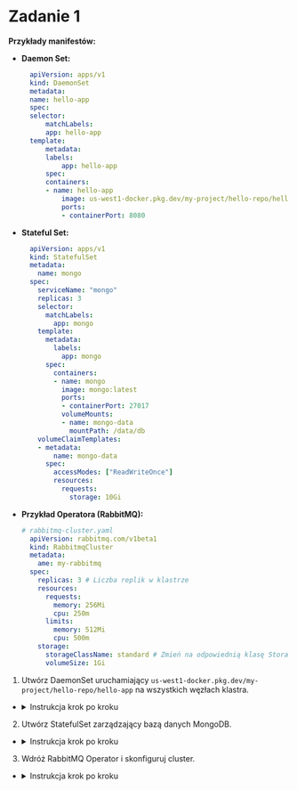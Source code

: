 # Zadanie 1

**Przykłady manifestów:**

- **Daemon Set:**
  ```yaml
    apiVersion: apps/v1
    kind: DaemonSet
    metadata:
    name: hello-app
    spec:
    selector:
        matchLabels:
        app: hello-app
    template:
        metadata:
        labels:
            app: hello-app
        spec:
        containers:
        - name: hello-app
            image: us-west1-docker.pkg.dev/my-project/hello-repo/hello-app
            ports:
            - containerPort: 8080
  ```

- **Stateful Set:**
  ```yaml
    apiVersion: apps/v1
    kind: StatefulSet
    metadata:
      name: mongo
    spec:
      serviceName: "mongo"
      replicas: 3
      selector:
        matchLabels:
          app: mongo
      template:
        metadata:
          labels:
            app: mongo
        spec:
          containers:
          - name: mongo
            image: mongo:latest
            ports:
            - containerPort: 27017
            volumeMounts:
            - name: mongo-data
              mountPath: /data/db
      volumeClaimTemplates:
      - metadata:
          name: mongo-data
        spec:
          accessModes: ["ReadWriteOnce"]
          resources:
            requests:
              storage: 10Gi
    ```

- **Przykład Operatora (RabbitMQ):**
  ```yaml
  # rabbitmq-cluster.yaml
    apiVersion: rabbitmq.com/v1beta1
    kind: RabbitmqCluster
    metadata:
      ame: my-rabbitmq
    spec:
      replicas: 3 # Liczba replik w klastrze
      resources:
        requests:
          memory: 256Mi
          cpu: 250m
        limits:
          memory: 512Mi
          cpu: 500m
      storage:
        storageClassName: standard # Zmień na odpowiednią klasę Storage
        volumeSize: 1Gi
  ```

1. Utwórz DaemonSet uruchamiający `us-west1-docker.pkg.dev/my-project/hello-repo/hello-app` na wszystkich węzłach klastra.
- <details>
  <summary>Instrukcja krok po kroku</summary>

   - Zapisz manifest StatefulSet w pliku `daemonset.yaml`.
   - Zastosuj manifest:
     ```bash
     kubectl apply -f daemonset.yaml
     ```
   - Zweryfikuj działanie:
     ```bash
     kubectl get pods -o wide
     ```


</details>

2. Utwórz StatefulSet zarządzający bazą danych MongoDB.
- <details>
  <summary>Instrukcja krok po kroku</summary>

   - Zapisz manifest StatefulSet w pliku `statefulset.yaml`.
   - Zastosuj manifest:
     ```bash
     kubectl apply -f statefulset.yaml
     ```
   - Sprawdź działanie StatefulSet:
     ```bash
     kubectl get statefulsets
     ```

</details>

3. Wdróż RabbitMQ Operator i skonfiguruj cluster.
- <details>
  <summary>Instrukcja krok po kroku</summary>

    - Zainstaluj helm'a
        ```bash
        curl https://raw.githubusercontent.com/helm/helm/main/scripts/get-helm-3 | bash
        ```
    - Dodaj repo RabbitMQ
        ```bash
        helm repo add vmware-tanzu https://vmware-tanzu.github.io helm-charts 
        helm repo update
        ```

    - Instalacja operatora
        ```bash
        kubectl create namespace rabbitmq-system
        helm install rabbitmq-operator vmware-tanzu/rabbitmq-operator --namespace rabbitmq-system
        ```

    - Zapisz manifest operatora w pliku `operator.yaml`

    - Zastosuj manifest:
     ```bash
     kubectl apply -f operator.yaml
     ```


</details>